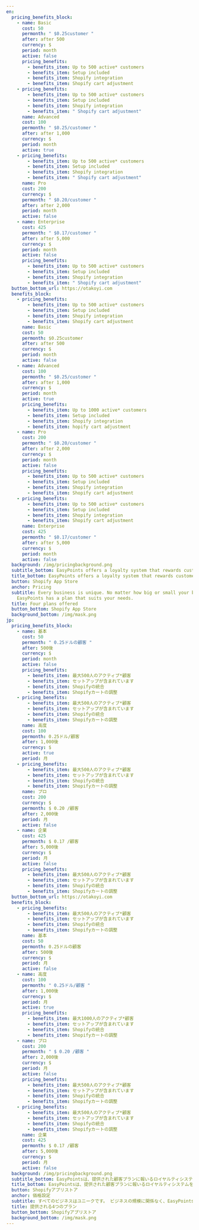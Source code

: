 ```yaml
---
en:
  pricing_benefits_block:
    - name: Basic
      cost: 50
      permonth: " $0.25customer "
      after: after 500
      currency: $
      period: month
      active: false
      pricing_benefits:
        - benefits_item: Up to 500 active* customers
        - benefits_item: Setup included
        - benefits_item: Shopify integration
        - benefits_item: Shopify cart adjustment
    - pricing_benefits:
        - benefits_item: Up to 500 active* customers
        - benefits_item: Setup included
        - benefits_item: Shopify integration
        - benefits_item: " Shopify cart adjustment"
      name: Advanced
      cost: 100
      permonth: " $0.25/customer "
      after: after 1,000
      currency: $
      period: month
      active: true
    - pricing_benefits:
        - benefits_item: Up to 500 active* customers
        - benefits_item: Setup included
        - benefits_item: Shopify integration
        - benefits_item: " Shopify cart adjustment"
      name: Pro
      cost: 200
      currency: $
      permonth: " $0.20/customer "
      after: after 2,000
      period: month
      active: false
    - name: Enterprise
      cost: 425
      permonth: " $0.17/customer "
      after: after 5,000
      currency: $
      period: month
      active: false
      pricing_benefits:
        - benefits_item: Up to 500 active* customers
        - benefits_item: Setup included
        - benefits_item: Shopify integration
        - benefits_item: " Shopify cart adjustment"
  button_bottom_url: https://otakoyi.com
  benefits_block:
    - pricing_benefits:
        - benefits_item: Up to 500 active* customers
        - benefits_item: Setup included
        - benefits_item: Shopify integration
        - benefits_item: Shopify cart adjustment
      name: Basic
      cost: 50
      permonth: $0.25customer
      after: after 500
      currency: $
      period: month
      active: false
    - name: Advanced
      cost: 100
      permonth: " $0.25/customer "
      after: after 1,000
      currency: $
      period: month
      active: true
      pricing_benefits:
        - benefits_item: Up to 1000 active* customers
        - benefits_item: Setup included
        - benefits_item: Shopify integration
        - benefits_item: hopify cart adjustment
    - name: Pro
      cost: 200
      permonth: " $0.20/customer "
      after: after 2,000
      currency: $
      period: month
      active: false
      pricing_benefits:
        - benefits_item: Up to 500 active* customers
        - benefits_item: Setup included
        - benefits_item: Shopify integration
        - benefits_item: Shopify cart adjustment
    - pricing_benefits:
        - benefits_item: Up to 500 active* customers
        - benefits_item: Setup included
        - benefits_item: Shopify integration
        - benefits_item: Shopify cart adjustment
      name: Enterprise
      cost: 425
      permonth: " $0.17/customer "
      after: after 5,000
      currency: $
      period: month
      active: false
  background: /img/pricingbackground.png
  subtitle_bottom: EasyPoints offers a loyalty system that rewards customers plans offered
  title_bottom: EasyPoints offers a loyalty system that rewards customers plans offered
  button: Shopify App Store
  anchor: Pricing
  subtitle: Every business is unique. No matter how big or small your business is,
    EasyPoints has a plan that suits your needs.
  title: Four plans offered
  button_bottom: Shopify App Store
  background_bottom: /img/mask.png
jp:
  pricing_benefits_block:
    - name: 基本
      cost: 50
      permonth: " 0.25ドルの顧客 "
      after: 500後
      currency: $
      period: month
      active: false
      pricing_benefits:
        - benefits_item: 最大500人のアクティブ*顧客
        - benefits_item: セットアップが含まれています
        - benefits_item: Shopifyの統合
        - benefits_item: Shopifyカートの調整
    - pricing_benefits:
        - benefits_item: 最大500人のアクティブ*顧客
        - benefits_item: セットアップが含まれています
        - benefits_item: Shopifyの統合
        - benefits_item: Shopifyカートの調整
      name: 高度
      cost: 100
      permonth: 0.25ドル/顧客
      after: 1,000後
      currency: $
      active: true
      period: 月
    - pricing_benefits:
        - benefits_item: 最大500人のアクティブ*顧客
        - benefits_item: セットアップが含まれています
        - benefits_item: Shopifyの統合
        - benefits_item: Shopifyカートの調整
      name: プロ
      cost: 200
      currency: $
      permonth: $ 0.20 /顧客
      after: 2,000後
      period: 月
      active: false
    - name: 企業
      cost: 425
      permonth: $ 0.17 /顧客
      after: 5,000後
      currency: $
      period: 月
      active: false
      pricing_benefits:
        - benefits_item: 最大500人のアクティブ*顧客
        - benefits_item: セットアップが含まれています
        - benefits_item: Shopifyの統合
        - benefits_item: Shopifyカートの調整
  button_bottom_url: https://otakoyi.com
  benefits_block:
    - pricing_benefits:
        - benefits_item: 最大500人のアクティブ*顧客
        - benefits_item: セットアップが含まれています
        - benefits_item: Shopifyの統合
        - benefits_item: Shopifyカートの調整
      name: 基本
      cost: 50
      permonth: 0.25ドルの顧客
      after: 500後
      currency: $
      period: 月
      active: false
    - name: 高度
      cost: 100
      permonth: " 0.25ドル/顧客 "
      after: 1,000後
      currency: $
      period: 月
      active: true
      pricing_benefits:
        - benefits_item: 最大1000人のアクティブ*顧客
        - benefits_item: セットアップが含まれています
        - benefits_item: Shopifyの統合
        - benefits_item: Shopifyカートの調整
    - name: プロ
      cost: 200
      permonth: " $ 0.20 /顧客 "
      after: 2,000後
      currency: $
      period: 月
      active: false
      pricing_benefits:
        - benefits_item: 最大500人のアクティブ*顧客
        - benefits_item: セットアップが含まれています
        - benefits_item: Shopifyの統合
        - benefits_item: Shopifyカートの調整
    - pricing_benefits:
        - benefits_item: 最大500人のアクティブ*顧客
        - benefits_item: セットアップが含まれています
        - benefits_item: Shopifyの統合
        - benefits_item: Shopifyカートの調整
      name: 企業
      cost: 425
      permonth: $ 0.17 /顧客
      after: 5,000後
      currency: $
      period: 月
      active: false
  background: /img/pricingbackground.png
  subtitle_bottom: EasyPointsは、提供された顧客プランに報いるロイヤルティシステムを提供します
  title_bottom: EasyPointsは、提供された顧客プランに報いるロイヤルティシステムを提供します
  button: Shopifyアプリストア
  anchor: 価格設定
  subtitle: すべてのビジネスはユニークです。 ビジネスの規模に関係なく、EasyPointsにはニーズに合ったプランがあります。
  title: 提供される4つのプラン
  button_bottom: Shopifyアプリストア
  background_bottom: /img/mask.png
---
```

